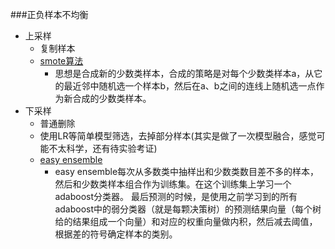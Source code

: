 ###正负样本不均衡

* 上采样
	* 复制样本
	* [smote算法](http://blog.csdn.net/march_on/article/details/48650237)
		* 思想是合成新的少数类样本，合成的策略是对每个少数类样本a，从它的最近邻中随机选一个样本b，然后在a、b之间的连线上随机选一点作为新合成的少数类样本。 
* 下采样
	* 普通删除
	* 使用LR等简单模型筛选，去掉部分样本(其实是做了一次模型融合，感觉可能不太科学，还有待实验考证)
	* [easy ensemble](http://blog.csdn.net/march_on/article/details/48656391)
		* easy ensemble每次从多数类中抽样出和少数类数目差不多的样本，然后和少数类样本组合作为训练集。在这个训练集上学习一个adaboost分类器。 最后预测的时候，是使用之前学习到的所有adaboost中的弱分类器（就是每颗决策树）的预测结果向量（每个树给的结果组成一个向量）和对应的权重向量做内积，然后减去阈值，根据差的符号确定样本的类别。

